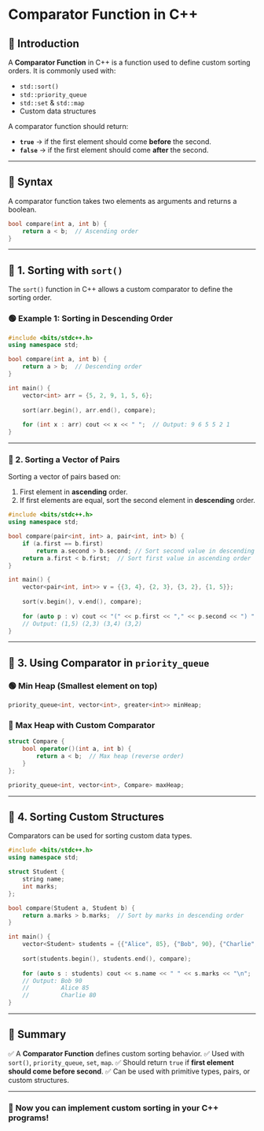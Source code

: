 # Comparator Function in C++

## 📌 Introduction
A **Comparator Function** in C++ is a function used to define custom sorting orders. It is commonly used with:
- `std::sort()`
- `std::priority_queue`
- `std::set` & `std::map`
- Custom data structures

A comparator function should return:
- **`true`** → if the first element should come **before** the second.
- **`false`** → if the first element should come **after** the second.

---

## 🔹 Syntax
A comparator function takes two elements as arguments and returns a boolean.

```cpp
bool compare(int a, int b) {
    return a < b;  // Ascending order
}
```

---

## 🔷 1. Sorting with `sort()`
The `sort()` function in C++ allows a custom comparator to define the sorting order.

### **🟢 Example 1: Sorting in Descending Order**
```cpp
#include <bits/stdc++.h>
using namespace std;

bool compare(int a, int b) {
    return a > b;  // Descending order
}

int main() {
    vector<int> arr = {5, 2, 9, 1, 5, 6};
    
    sort(arr.begin(), arr.end(), compare);
    
    for (int x : arr) cout << x << " ";  // Output: 9 6 5 5 2 1
}
```

---

### **🔷 2. Sorting a Vector of Pairs**
Sorting a vector of pairs based on:
1. First element in **ascending** order.
2. If first elements are equal, sort the second element in **descending** order.

```cpp
#include <bits/stdc++.h>
using namespace std;

bool compare(pair<int, int> a, pair<int, int> b) {
    if (a.first == b.first)
        return a.second > b.second; // Sort second value in descending order
    return a.first < b.first;  // Sort first value in ascending order
}

int main() {
    vector<pair<int, int>> v = {{3, 4}, {2, 3}, {3, 2}, {1, 5}};
    
    sort(v.begin(), v.end(), compare);
    
    for (auto p : v) cout << "(" << p.first << "," << p.second << ") ";
    // Output: (1,5) (2,3) (3,4) (3,2)
}
```

---

## 🔷 3. Using Comparator in `priority_queue`
### **🟢 Min Heap (Smallest element on top)**
```cpp
priority_queue<int, vector<int>, greater<int>> minHeap;
```

### **🔴 Max Heap with Custom Comparator**
```cpp
struct Compare {
    bool operator()(int a, int b) {
        return a < b;  // Max heap (reverse order)
    }
};

priority_queue<int, vector<int>, Compare> maxHeap;
```

---

## 🔷 4. Sorting Custom Structures
Comparators can be used for sorting custom data types.

```cpp
#include <bits/stdc++.h>
using namespace std;

struct Student {
    string name;
    int marks;
};

bool compare(Student a, Student b) {
    return a.marks > b.marks;  // Sort by marks in descending order
}

int main() {
    vector<Student> students = {{"Alice", 85}, {"Bob", 90}, {"Charlie", 80}};
    
    sort(students.begin(), students.end(), compare);
    
    for (auto s : students) cout << s.name << " " << s.marks << "\n";
    // Output: Bob 90
    //         Alice 85
    //         Charlie 80
}
```

---

## 🔹 Summary
✅ A **Comparator Function** defines custom sorting behavior.
✅ Used with `sort()`, `priority_queue`, `set`, `map`.
✅ Should return `true` if **first element should come before second**.
✅ Can be used with primitive types, pairs, or custom structures.

---

### 🚀 **Now you can implement custom sorting in your C++ programs!**
